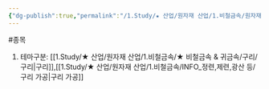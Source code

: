 ```yaml
---
{"dg-publish":true,"permalink":"/1.Study/★ 산업/원자재 산업/1.비철금속/원자재가공업/종목/서원/","created":"2023-05-31T11:46:10.529+09:00","updated":"2025-06-26T12:50:41.329+09:00"}
---
```


#종목

1. 테마구분: [[1.Study/★ 산업/원자재 산업/1.비철금속/★ 비철금속 & 귀금속/구리/구리\|구리]],[[1.Study/★ 산업/원자재 산업/1.비철금속/INFO_정련,제련,광산 등/구리 가공\|구리 가공]]
